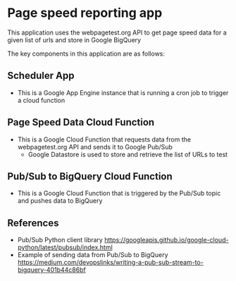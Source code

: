 # Page speed reporting app

This application uses the webpagetest.org API to get page speed data for a given list of urls and store in Google BigQuery

The key components in this application are as follows:

## Scheduler App
- This is a Google App Engine instance that is running a cron job to trigger a cloud function

## Page Speed Data Cloud Function
- This is a Google Cloud Function that requests data from the webpagetest.org API and sends it to Google Pub/Sub
  - Google Datastore is used to store and retrieve the list of URLs to test

## Pub/Sub to BigQuery Cloud Function
- This is a Google Cloud Function that is triggered by the Pub/Sub topic and pushes data to BigQuery

## References
- Pub/Sub Python client library https://googleapis.github.io/google-cloud-python/latest/pubsub/index.html
- Example of sending data from Pub/Sub to BigQuery https://medium.com/devopslinks/writing-a-pub-sub-stream-to-bigquery-401b44c86bf
